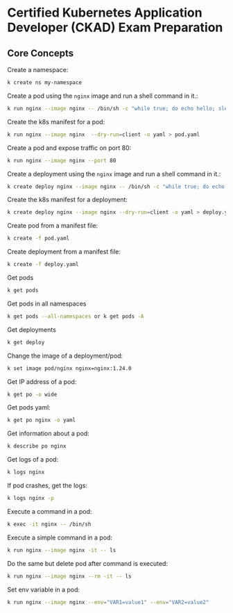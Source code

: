 # Certified Kubernetes Application Developer (CKAD) Exam Preparation

## Core Concepts

Create a namespace:

```bash
k create ns my-namespace
```

Create a pod using the `nginx` image and run a shell command in it.:

```bash
k run nginx --image nginx -- /bin/sh -c "while true; do echo hello; sleep 10; done"
```

Create the k8s manifest for a pod:

```bash
k run nginx --image nginx  --dry-run=client -o yaml > pod.yaml
```

Create a pod and expose traffic on port 80:

```bash
k run nginx --image nginx --port 80
```

Create a deployment using the `nginx` image and run a shell command in it.:

```bash
k create deploy nginx --image nginx -- /bin/sh -c "while true; do echo hello; sleep 10; done"
```

Create the k8s manifest for a deployment:

```bash
k create deploy nginx --image nginx --dry-run=client -o yaml > deploy.yaml
```

Create pod from a manifest file:

```bash
k create -f pod.yaml
```

Create deployment from a manifest file:

```bash
k create -f deploy.yaml
```

Get pods

```bash
k get pods
```

Get pods in all namespaces

```bash
k get pods --all-namespaces or k get pods -A
```

Get deployments

```bash
k get deploy
```

Change the image of a deployment/pod:

```bash
k set image pod/nginx nginx=nginx:1.24.0
```

Get IP address of a pod:

```bash
k get po -o wide
```

Get pods yaml:

```bash
k get po nginx -o yaml
```

Get information about a pod:

```bash
k describe po nginx
```

Get logs of a pod:

```bash
k logs nginx
```

If pod crashes, get the logs:

```bash
k logs nginx -p
```

Execute a command in a pod:

```bash
k exec -it nginx -- /bin/sh
```

Execute a simple command in a pod:

```bash
k run nginx --image nginx -it -- ls
```

Do the same but delete pod after command is executed:

```bash
k run nginx --image nginx --rm -it -- ls
```

Set env variable in a pod:

```bash
k run nginx --image nginx --env="VAR1=value1" --env="VAR2=value2"
```
